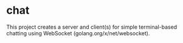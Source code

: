 # chat

This project creates a server and client(s) for simple terminal-based chatting using WebSocket (golang.org/x/net/websocket).